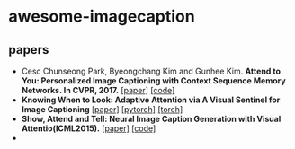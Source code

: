 # awesome-imagecaption
## papers
  - Cesc Chunseong Park, Byeongchang Kim and Gunhee Kim. **Attend to You: Personalized Image Captioning with Context Sequence Memory Networks. In CVPR, 2017.** [[paper]](https://arxiv.org/abs/1704.06485) [[code]](https://github.com/cesc-park/attend2u)
  - **Knowing When to Look: Adaptive Attention via A Visual Sentinel for Image Captioning** [[paper]]() [[pytorch]](https://github.com/hashbangCoder/Adaptive-Sentinel-Image-Captioning) [[torch]](https://github.com/jiasenlu/AdaptiveAttention)
  - **Show, Attend and Tell: Neural Image Caption Generation with Visual Attentio(ICML2015).** [[paper]]() [[code]](https://github.com/DeepRNN/image_captioning)
  - 
